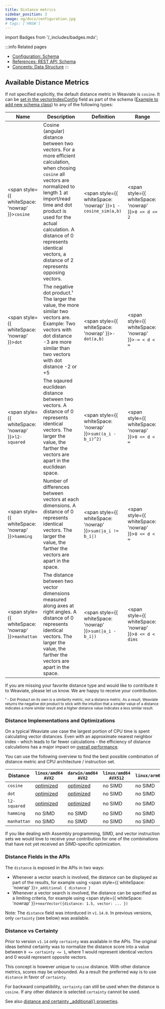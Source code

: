 ```yaml
---
title: Distance metrics
sidebar_position: 3
image: og/docs/configuration.jpg
# tags: ['HNSW']
---
```

import Badges from '/_includes/badges.mdx';

<Badges/>

:::info Related pages
- [Configuration: Schema](./schema-configuration.md)
- [References: REST API: Schema](../api/rest/schema.md)
- [Concepts: Data Structure](../concepts/data.md)
:::

## Available Distance Metrics

If not specified explicitly, the default distance metric in Weaviate is
`cosine`. It can be [set in the vectorIndexConfig](/developers/weaviate/configuration/indexes.md#how-to-configure-hnsw) field as part of the
schema ([Example to add new schema class](../api/rest/schema.md#create-a-class)) to any of the following types:

<!-- TODO: Consider removing {:.text-nowrap} -->
| Name | Description | Definition | Range |
| --- | --- | --- | --- |
| <span style={{ whiteSpace: 'nowrap' }}>`cosine`</span> | Cosine (angular) distance between two vectors. For a more efficient calculation, when chosing `cosine` all vectors are normalized to length 1 at import/read time and dot product is used for the actual calculation. A distance of 0 represents identical vectors, a distance of 2 represents opposing vectors. | <span style={{ whiteSpace: 'nowrap' }}>`1 - cosine_sim(a,b)`</span> | <span style={{ whiteSpace: 'nowrap' }}>`0 <= d <= 2`</span> |
| <span style={{ whiteSpace: 'nowrap' }}>`dot`</span> | The negative dot product.&#185; The larger the value, the more similar two vectors are. Example: Two vectors with dot distance -3 are more similar than two vectors with dot distance -2 or +5  | <span style={{ whiteSpace: 'nowrap' }}>`-dot(a,b)`</span> | <span style={{ whiteSpace: 'nowrap' }}>`-∞ < d < ∞`</span> |
| <span style={{ whiteSpace: 'nowrap' }}>`l2-squared`</span> | The sqaured euclidean distance between two vectors. A distance of 0 represents identical vectors. The larger the value, the farther the vectors are apart in the euclidean space.  | <span style={{ whiteSpace: 'nowrap' }}>`sum((a_i - b_i)^2)`</span> | <span style={{ whiteSpace: 'nowrap' }}>`0 <= d < ∞`</span> |
| <span style={{ whiteSpace: 'nowrap' }}>`hamming`</span> | Number of differences between vectors at each dimensions. A distance of 0 represents identical vectors. The larger the value, the farther the vectors are apart in the space.  | <span style={{ whiteSpace: 'nowrap' }}><code>sum(&#124;a_i != b_i&#124;)</code></span> | <span style={{ whiteSpace: 'nowrap' }}>`0 <= d < ∞`</span> |
| <span style={{ whiteSpace: 'nowrap' }}>`manhattan`</span> | The distance between two vector dimensions measured along axes at right angles. A distance of 0 represents identical vectors. The larger the value, the farther the vectors are apart in the space.  | <span style={{ whiteSpace: 'nowrap' }}><code>sum(&#124;a_i - b_i&#124;)</code></span> | <span style={{ whiteSpace: 'nowrap' }}>`0 <= d < dims`</span> |

If you are missing your favorite distance type and would like to contribute it
to Weaviate, please let us know. We are happy to receive your contribution.

<small>&#185; - Dot Product on its own is a similarity metric, not a distance metric. As a result, Weaviate returns the negative dot product to stick with the intuition that a smaller value of a distance indicates a more similar result and a higher distance value indicates a less similar result.</small>

### Distance Implementations and Optimizations

On a typical Weaviate use case the largest portion of CPU time is spent calculating vector distances. Even with an approximate nearest neighbor index - which leads to far fewer calculations - the efficiency of distance calculations has a major impact on [overall performance](/developers/weaviate/benchmarks/ann.md).

You can use the following overview to find the best possible combination of distance metric and CPU architecture / instruction set.

| Distance | `linux/amd64 AVX2` | `darwin/amd64 AVX2` | `linux/amd64 AVX512` | `linux/arm64` | `darwin/arm64` |
| --- | --- | --- | --- | --- | --- |
| `cosine` | [optimized](https://github.com/weaviate/weaviate/blob/master/adapters/repos/db/vector/hnsw/distancer/asm/dot_amd64.s) | [optimized](https://github.com/weaviate/weaviate/blob/master/adapters/repos/db/vector/hnsw/distancer/asm/dot_amd64.s) | no SIMD | no SIMD | no SIMD |
| `dot` | [optimized](https://github.com/weaviate/weaviate/blob/master/adapters/repos/db/vector/hnsw/distancer/asm/dot_amd64.s) | [optimized](https://github.com/weaviate/weaviate/blob/master/adapters/repos/db/vector/hnsw/distancer/asm/dot_amd64.s) | no SIMD | no SIMD | no SIMD |
| `l2-squared` | [optimized](https://github.com/weaviate/weaviate/blob/master/adapters/repos/db/vector/hnsw/distancer/asm/l2_amd64.s) | [optimized](https://github.com/weaviate/weaviate/blob/master/adapters/repos/db/vector/hnsw/distancer/asm/l2_amd64.s) | no SIMD | no SIMD | no SIMD |
| `hamming` | no SIMD | no SIMD | no SIMD | no SIMD | no SIMD |
| `manhattan` | no SIMD | no SIMD | no SIMD | no SIMD | no SIMD |

If you like dealing with Assembly programming, SIMD, and vector instruction sets we would love to receive your contribution for one of the combinations that have not yet received an SIMD-specific optimization.

### Distance Fields in the APIs

The `distance` is exposed in the APIs in two ways:

* Whenever a vector search is involved, the distance can be displayed as part of the results, for example using <span style={{ whiteSpace: 'nowrap' }}>`_additional { distance }`</span>
* Whenever a vector search is involved, the distance can be specified as a limiting criteria, for example using <span style={{ whiteSpace: 'nowrap' }}>`nearVector({distance: 1.5, vector: ... })`</span>

Note: The `distance` field was intorduced in `v1.14.0`. In previous versions, only `certainty` (see below) was available.

### Distance vs Certainty

Prior to version `v1.14` only `certainty` was available in the APIs. The
original ideas behind certainty was to normalize the distance score into a
value between `0 <= certainty <= 1`, where 1 would represent identical vectors
and 0 would represent opposite vectors.

This concept is however unique to `cosine` distance. With other distance
metrics, scores may be unbounded. As a result the preferred way is to use
`distance` in favor of `certainty`.

For backward compatibility, `certainty` can still be used when the distance is
`cosine`. If any other distance is selected `certainty` cannot be used.

See also [distance and certainty _additional{} properties](../api/graphql/additional-properties.md).
